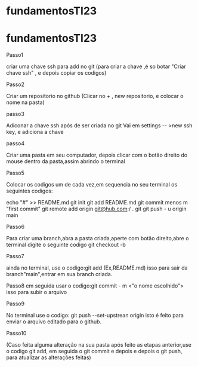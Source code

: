 # fundamentosTI23
# fundamentosTI23
Passo1

criar uma chave ssh para add no git (para criar a chave ,é so botar "Criar chave ssh" , e depois copiar os codigos)

Passo2

Criar um repositorio no github (Clicar no + , new repositorio, e colocar o nome na pasta)

passo3

Adiconar a chave ssh após de ser criada no git
Vai em settings -- >new ssh key, e adiciona a chave

passo4

Criar uma pasta em seu computador, depois clicar com o botão direito do mouse dentro da pasta,assim abrindo o terminal

Passo5

Colocar os codigos um de cada vez,em sequencia no seu terminal
os seguintes codigos:

echo "#<nome teu usuario da sua conta do git>" >> README.md
git init
git add README.md
git commit menos m "first commit"
git remote add origin git@hub.com:<TEU NOME DE LOGIN >/<Nome do repositorio> . git
git push - u origin main

Passo6

Para criar uma branch,abra a pasta criada,aperte com botão direito,abre o terminal digite o seguinte codigo
git checkout -b <o nome para a sua branch>

Passo7

ainda no terminal, use o codigo:git add <nome da pasta> (Ex,README.md)
isso para sair da branch"main",entrar em sua branch criada.

Passo8
em seguida usar o codigo:git commit - m <"o nome escolhido">
isso para subir o arquivo

Passo9

No terminal use o codigo: git push --set-upstrean origin<nome de sua branch>
isto é feito para enviar o arquivo editado para o github.

Passo10

(Caso feita alguma alteração na sua pasta após feito as etapas anterior,use o codigo git add, em seguida o git commit e depois e depois o git push, para atualizar as alterações feitas)